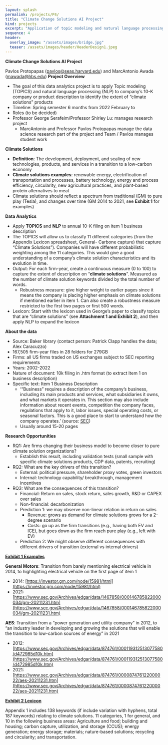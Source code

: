 ```yaml
---
layout: splash
permalink: /projects/P4/
title: "Climate Change Solutions AI Project"
kind: projects
excerpt: "Application of topic modeling and natural language processing to company’s 10-K company to identify the extent of “climate solutions” products"
sequence: 4
header: 
  overlay_image: "/assets/images/bridge.jpg"
  teaser: /assets/images/header/HeaderDesign1.jpeg
---
```


**Climate Change Solutions AI Project**

Pavlos Protopapas (pavlos@seas.harvard.edu) and MarcAntonio Awada (mawada@hbs.edu)
**Project Overview**



* The goal of this data analytics project is to apply Topic modeling (TOPICS) and natural language processing (NLP) to company’s 10-K company or product description to identify the extent of “climate solutions” products
* Timeline: Spring semester 6 months from 2022 February to 
* Roles (to be decided)
* Professor George Serafeim/Professor Shirley Lu: manages research project  
    * MarcAntonio and Professor Pavlos Protopapas manage the data science research part of the project and Team / Pavlos manages student work

**Climate Solutions**



* **Definition**: The development, deployment, and scaling of new technologies, products, and services in a transition to a low-carbon economy 
* **Climate solutions examples**: renewable energy, electrification of transportation and processes, battery technology, energy and process efficiency, circularity, new agricultural practices, and plant-based protein alternatives to meat
* Climate solutions should reflect a spectrum from traditional (GM) to pure play (Tesla), and changes over time (GM 2014 to 2021, see **Exhibit 1** for examples)

**Data Analytics**



* Apply **TOPICS** and **NLP** to annual 10-K filing on item 1 business description
* The TOPICS will allow us to classify 11 different categories (from the Appendix Lexicon spreadsheet, General- Carbone capture) that capture “Climate Solutions”).  Companies will have different probabilistic weighting among the 11 categories.  This would give a good understanding of a company’s climate solution characteristics  and its evolution in time. 
* Output: For each firm-year, create a continuous measure (0 to 100) to capture the extent of description on “**climate solutions**”. Measured as the number of climate solution keywords divided by the total number of words. 
    * Robustness measure: give higher weight to earlier pages since it means the company is placing higher emphasis on climate solutions if mentioned earlier in item 1. Can also create a robustness measure restricted to the first two pages or first 500 words. 
* Lexicon: Start with the lexicon used in George’s paper to classify topics that are “climate solutions” (see **Attachment 1 and Exhibit 2**), and then apply NLP to expand the lexicon

**About the data**



* Source: Baker library (contact person: Patrick Clapp handles the data; Alex Caracuzzo)
* 167,505 firm-year files in 28 folders for 279GB
* Firms: all US firms traded on US exchanges subject to SEC reporting requirements
* Years: 2002-2022
* Nature of document: 10k filing in .htm format (to extract Item 1 on business description)
* Specific text: Item 1 Business Description
    * ‘“Business” requires a description of the company’s business, including its main products and services, what subsidiaries it owns, and what markets it operates in. This section may also include information about recent events, competition the company faces, regulations that apply to it, labor issues, special operating costs, or seasonal factors. This is a good place to start to understand how the company operates.’ (source: [SEC](https://www.sec.gov/files/reada10k.pdf))
    * Usually around 15-20 pages 

**Research Opportunities**



* RQ1: Are firms changing their business model to become closer to pure climate solution organizations?
    * Establish this result, including validation tests (small sample with specific climate solutions products, CDP data, patents, recruiting) 
* RQ2: What are the key drivers of this transition?
    * External: political pressure, shareholder proxy votes, green investors  
    * Internal: technology capability/ breakthrough, management incentives
* RQ3: What are the consequences of this transition? 
    * Financial: Return on sales, stock return, sales growth, R&D or CAPEX over sales
    * Non-financial: decarbonization 
    * Prediction 1: we may observe non-linear relation in return on sales
        * Revenue: grows as demand for climate solutions grows for a 2-degree scenario
        * Costs: go up as the firm transitions (e.g., having both EV and ICE), but goes down as the firm reach pure play (e.g., left with EV) 
    * Prediction 2: We might observe different consequences with different drivers of transition (external vs internal drivers) 

**<span style="text-decoration:underline;">Exhibit 1 Examples </span>**

**General Motors**: Transition from barely mentioning electrical vehicle in 2014, to highlighting electrical vehicle on the first page of item 1



* 2014: [https://investor.gm.com/node/15981/html](https://investor.gm.com/node/15981/html) 
* 2021: [https://www.sec.gov/Archives/edgar/data/1467858/000146785822000034/gm-20211231.htm](https://www.sec.gov/Archives/edgar/data/1467858/000146785822000034/gm-20211231.htm) 

**AES**: Transition from a “power generation and utility company” in 2012, to “an industry leader in developing and growing the solutions that will enable the transition to low-carbon sources of energy” in 2021



* 2012: [https://www.sec.gov/Archives/edgar/data/874761/000119312513077580/d472985d10k.htm](https://www.sec.gov/Archives/edgar/data/874761/000119312513077580/d472985d10k.htm) 
* 2021: [https://www.sec.gov/Archives/edgar/data/874761/000087476122000022/aes-20211231.htm](https://www.sec.gov/Archives/edgar/data/874761/000087476122000022/aes-20211231.htm) 

**<span style="text-decoration:underline;">Exhibit 2 Lexicon </span>**

Appendix 1 includes 138 keywords (if include variation with hyphens, total 187 keywords) relating to climate solutions. 11 categories, 1 for general, and 10 in the following business areas: Agriculture and food; building and housing; carbon capture, utilization, and storage (CCUS); energy generation; energy storage; materials; nature-based solutions; recycling and circularity; and transportation.

 
  